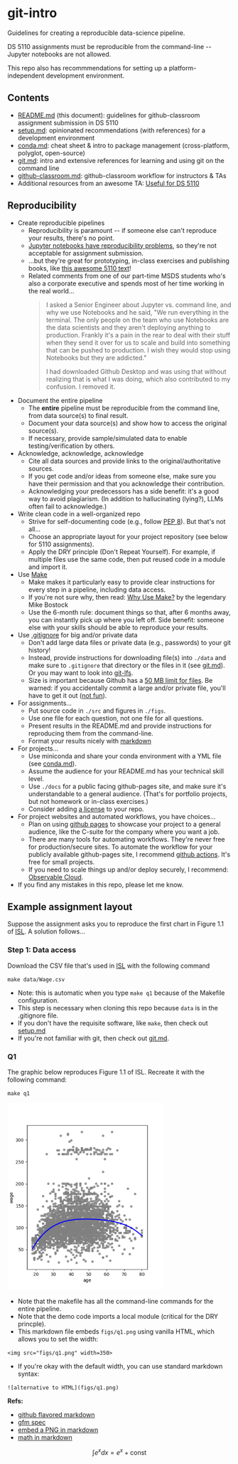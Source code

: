 # git-intro

Guidelines for creating a reproducible data-science pipeline.

DS 5110 assignments must be reproducible from the command-line -- Jupyter notebooks are not allowed.

This repo also has recommmendations for setting up a platform-independent development environment.

## Contents

* [README.md](README.md) (this document): guidelines for github-classroom assignment submission in DS 5110
* [setup.md](setup.md): opinionated recommendations (with references) for a development environment
* [conda.md](conda.md): cheat sheet & intro to package management (cross-platform, polyglot, open-source)
* [git.md](git.md): intro and extensive references for learning and using git on the command line
* [github-classroom.md](github-classroom.md): github-classroom workflow for instructors & TAs
* Additional resources from an awesome TA: [Useful for DS 5110](https://github.com/charVANder/Useful-for-DS5110)

## Reproducibility

* Create reproducible pipelines
  * Reproducibility is paramount -- if someone else can't reproduce your results, there's no point.
  * [Jupyter notebooks have reproducibility problems](https://www.nature.com/articles/d41586-021-01174-w),
  so they're not acceptable for assignment submission.
  * ...but they're great for prototyping, in-class exercises and publishing books,
  like [this awesome 5110 text](https://github.com/jakevdp/PythonDataScienceHandbook)!
  * Related comments from one of our part-time MSDS students who's also a corporate executive 
  and spends most of her time working in the real world...
    > I asked a Senior Engineer about Jupyter vs. command line, and why we use Notebooks and he said, "We run 
    > everything in the terminal. The only people on the team who use Notebooks are the data scientists and they 
    > aren't deploying anything to production. Frankly it's a pain in the rear to deal with their stuff when they 
    > send it over for us to scale and build into something that can be pushed to production. I wish they would stop 
    > using Notebooks but they are addicted."
    >
    > I had downloaded Github Desktop and was using that without realizing that is what I was doing, 
    > which also contributed to my confusion. I removed it.
* Document the entire pipeline
  * The **entire** pipeline must be reproducible from the command line, from data source(s) to final result.
  * Document your data source(s) and show how to access the original source(s). 
  * If necessary, provide sample/simulated data
  to enable testing/verification by others.
* Acknowledge, acknowledge, acknowledge
  * Cite all data sources and provide links to the original/authoritative sources.
  * If you get code and/or ideas from someone else, make sure you have their permission and 
  that you acknowledge their contribution.
  * Acknowledging your predecessors has a side benefit: it's a good way to avoid plagiarism. 
  (In addition to hallucinating (lying?), LLMs often fail to acknowledge.)
* Write clean code in a well-organized repo
  * Strive for self-documenting code (e.g., follow [PEP 8](https://peps.python.org/pep-0008/)). But that's not all...
  * Choose an appropriate layout for your project repository (see below for 5110 assignments).
  * Apply the DRY principle (Don't Repeat Yourself). 
  For example, if multiple files use the same code, then put reused code in a module and import it.
* Use [Make](https://www.gnu.org/software/make/)
  * Make makes it particularly easy to provide clear instructions for every step in a pipeline, including data access.
  * If you're not sure why, then read: [Why Use Make?](https://bost.ocks.org/mike/make/) by the legendary Mike Bostock
  * Use the 6-month rule: document things so that, after 6 months away, you can instantly pick up where you left off.
  Side benefit: someone else with your skills should be able to reproduce your results.
* Use [.gitignore](https://git-scm.com/docs/gitignore) for big and/or private data
  * Don't add large data files or private data (e.g., passwords) to your git history! 
  * Instead, provide instructions for downloading file(s) into `./data` and make sure 
  to `.gitignore` that directory or the files in it (see [git.md](git.md)).
  Or you may want to look into [git-lfs](https://docs.github.com/en/repositories/working-with-files/managing-large-files/configuring-git-large-file-storage).
  * Size is important because Github has a [50 MB limit for files](https://docs.github.com/en/enterprise-cloud@latest/repositories/working-with-files/managing-large-files/about-large-files-on-github).
  Be warned: if you accidentally commit a large and/or private file, you'll have to get it out 
  ([not fun](https://docs.github.com/en/authentication/keeping-your-account-and-data-secure/removing-sensitive-data-from-a-repository)).
* For assignments...
  * Put source code in `./src` and figures in `./figs`. 
  * Use one file for each question, not one file for all questions.
  * Present results in the README.md and provide instructions for reproducing them from the command-line.
  * Format your results nicely with [markdown](https://docs.github.com/en/get-started/writing-on-github/getting-started-with-writing-and-formatting-on-github/basic-writing-and-formatting-syntax)
* For projects...
  * Use miniconda and share your conda environment with a YML file (see [conda.md](conda.md)).
  * Assume the audience for your README.md has your technical skill level.
  * Use `./docs` for a public facing github-pages site, and make sure it's understandable to a general audience.
  (That's for portfolio projects, but not homework or in-class exercises.)
  * Consider adding [a license](https://docs.github.com/en/repositories/managing-your-repositorys-settings-and-features/customizing-your-repository/licensing-a-repository) to your repo.
* For project websites and automated workflows, you have choices...
  * Plan on using [github pages](https://docs.github.com/en/pages/quickstart) to showcase your project
  to a general audience, like the C-suite for the company where you want a job.
  * There are many tools for automating workflows. They're never free for production/secure sites.
  To automate the workflow for your publicly available github-pages site, 
  I recommend [github actions](https://docs.github.com/en/actions). It's free for small projects.
  * If you need to scale things up and/or deploy securely, I recommend: [Observable Cloud](https://observablehq.com/platform/cloud).
* If you find any mistakes in this repo, please let me know.

## Example assignment layout

Suppose the assignment asks you to reproduce the first chart in Figure 1.1 of 
[ISL](https://www.statlearning.com/). A solution follows...

### Step 1: Data access

Download the CSV file that's used in [ISL](http://statlearning.com) with the following command
```
make data/Wage.csv
```

* Note: this is automatic when you type `make q1` because of the Makefile configuration.
* This step is necessary when cloning this repo because `data` is in the .gitignore file.
* If you don't have the requisite software, like `make`, then check out [setup.md](setup.md)
* If you're not familiar with git, then check out [git.md](git.md).

### Q1

The graphic below reproduces Figure 1.1 of ISL. Recreate it with the following command:
```
make q1
```

<img src="figs/q1.png" width=350>

* Note that the makefile has all the command-line commands for the entire pipeline.
* Note that the demo code imports a local module (critical for the DRY princple).
* This markdown file embeds `figs/q1.png` using vanilla HTML, which allows you to set the width:
```
<img src="figs/q1.png" width=350>
```
* If you're okay with the default width, you can use standard markdown syntax:
```
![alternative to HTML](figs/q1.png)
```
**Refs:**

* [github flavored markdown](https://docs.github.com/en/get-started/writing-on-github/getting-started-with-writing-and-formatting-on-github/basic-writing-and-formatting-syntax)
* [gfm spec](https://github.github.com/gfm/)
* [embed a PNG in markdown](https://docs.github.com/en/get-started/writing-on-github/getting-started-with-writing-and-formatting-on-github/basic-writing-and-formatting-syntax#images)
* [math in markdown](https://docs.github.com/en/get-started/writing-on-github/working-with-advanced-formatting/writing-mathematical-expressions)

$$
\int e^x dx = e^x + \mathrm{const}
$$
